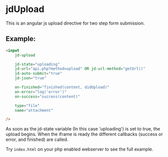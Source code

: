 jdUpload
========

This is an angular js upload directive for two step form submission.

Example:
-------
```html
<input
    jd-upload

    jd-state="uploading"
    jd-url="api.php?method=upload" OR jd-url-method="getUrl()"
    jd-auto-submit="true" 
    jd-json="true"

    on-finished="finished(content, didUpload)"
    on-error="log('error')"
    on-success="success(content)"

    type="file"
    name="attachment"

/>
```

As soon as the jd-state variable (In this case 'uploading') is set to true, the upload begins.
When the iframe is ready the different callbacks (success or error, and finished) are called.

Try `index.html` on your php enabled webserver to see the full example.

